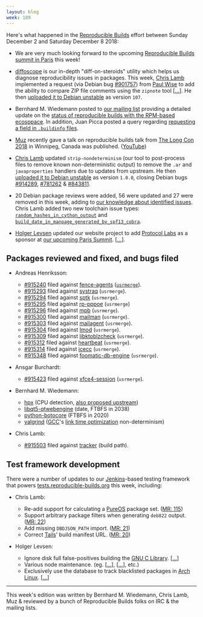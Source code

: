 ```yaml
---
layout: blog
week: 189
---
```


Here's what happened in the [Reproducible Builds](https://reproducible-builds.org) effort between Sunday December 2 and Saturday December 8 2018:

* We are very much looking forward to the upcoming [Reproducible Builds summit in Paris](https://reproducible-builds.org/events/paris2018/) this week!

* [diffoscope](https://diffoscope.org/) is our in-depth "diff-on-steroids" utility which helps us diagnose reproducibility issues in packages. This week, [Chris Lamb](https://chris-lamb.co.uk/) implemented a request (via Debian bug [#901757](https://bugs.debian.org/901757)) from [Paul Wise](https://bonedaddy.net/pabs3/) to add the ability to compare ZIP file comments using the `zipnote` tool [[...](https://salsa.debian.org/reproducible-builds/diffoscope/commit/2869519)]. He then [uploaded it to Debian unstable](https://tracker.debian.org/news/1009550/accepted-diffoscope-107-source-all-into-unstable/) as version `107`.

* Bernhard M. Wiedemann posted to [our mailing list](https://lists.reproducible-builds.org/pipermail/rb-general/) providing a detailed update on the [status of reproducible builds with the RPM-based ecosppace](https://lists.reproducible-builds.org/pipermail/rb-general/2018-December/001301.html). In addition, Juan Picca posted a query regarding [requesting a field in `.buildinfo` files](https://lists.reproducible-builds.org/pipermail/rb-general/2018-December/001304.html).

* [Muz](https://github.com/muz) recently gave a talk on reproducible builds talk from [The Long Con 2018](https://thelongcon.ca/speakers/#muz) in Winnipeg, Canada was published. ([YouTube](https://www.youtube.com/watch?v=pAiSbpzUmU0))

* [Chris Lamb](https://chris-lamb.co.uk/) updated `strip-nondeterminism` (our tool to post-process files to remove known non-deterministic output) to remove the `.ar` and `javaproperties` handlers due to updates from upstream. He then [uploaded it to Debian unstable](https://tracker.debian.org/news/1009519/accepted-strip-nondeterminism-100-1-source-all-into-unstable/) as version `1.0.0`, closing Debian bugs [#914289](https://bugs.debian.org/914289), [#781262](https://bugs.debian.org/781262) & [#843811](https://bugs.debian.org/843811).

* 20 Debian package reviews were added, 56 were updated and 27 were removed in this week, adding to [our knowledge about identified issues](https://tests.reproducible-builds.org/debian/index_issues.html). Chris Lamb added two new toolchain issue types: [`random_hashes_in_cython_output`](https://salsa.debian.org/reproducible-builds/reproducible-notes/commit/bde3fb6e) and [`build_date_in_manpage_generated_by_spf13_cobra`](https://salsa.debian.org/reproducible-builds/reproducible-notes/commit/d35806a7).

* [Holger Levsen](http://layer-acht.org/) updated our website project to add [Protocol Labs](https://protocol.ai/) as a sponsor at [our upcoming Paris Summit](https://reproducible-builds.org/events/paris2018/). [[...](https://salsa.debian.org/reproducible-builds/reproducible-website/commit/c971b1a)].


Packages reviewed and fixed, and bugs filed
-------------------------------------------

* Andreas Henriksson:
    * [#915240](https://bugs.debian.org/915240) filed against [fence-agents](https://tracker.debian.org/pkg/fence-agents) ([`usrmerge`](https://wiki.debian.org/UsrMerge])).
    * [#915293](https://bugs.debian.org/915293) filed against [systraq](https://tracker.debian.org/pkg/systraq) (`usrmerge`).
    * [#915294](https://bugs.debian.org/915294) filed against [sptk](https://tracker.debian.org/pkg/sptk) (`usrmerge`).
    * [#915295](https://bugs.debian.org/915295) filed against [rp-pppoe](https://tracker.debian.org/pkg/rp-pppoe) (`usrmerge`)
    * [#915296](https://bugs.debian.org/915296) filed against [mpb](https://tracker.debian.org/pkg/mpb) (`usrmerge`).
    * [#915300](https://bugs.debian.org/915300) filed against [mailman](https://tracker.debian.org/pkg/mailman) (`usrmerge`).
    * [#915303](https://bugs.debian.org/915303) filed against [mailagent](https://tracker.debian.org/pkg/mailagent) (`usrmerge`).
    * [#915304](https://bugs.debian.org/915304) filed against [lmod](https://tracker.debian.org/pkg/lmod) (`usrmerge`).
    * [#915309](https://bugs.debian.org/915309) filed against [libktoblzcheck](https://tracker.debian.org/pkg/libktoblzcheck) (`usrmerge`).
    * [#915312](https://bugs.debian.org/915312) filed against [heartbeat](https://tracker.debian.org/pkg/heartbeat) (`usrmerge`).
    * [#915314](https://bugs.debian.org/915314) filed against [icecc](https://tracker.debian.org/pkg/icecc) (`usrmerge`).
    * [#915348](https://bugs.debian.org/915348) filed against [foomatic-db-engine](https://tracker.debian.org/pkg/foomatic-db-engine) (`usrmerge`).

* Ansgar Burchardt:
    * [#915423](https://bugs.debian.org/915423) filed against [xfce4-session](https://tracker.debian.org/pkg/xfce4-session) (`usrmerge`).

* Bernhard M. Wiedemann:
    * [hpx](https://build.opensuse.org/request/show/653867) (CPU detection, [also proposed upstream](https://github.com/STEllAR-GROUP/hpx/pull/3585))
    * [libqt5-qtwebengine](https://build.opensuse.org/request/show/655565) (date, FTBFS in 2038)
    * [python-botocore](https://github.com/boto/botocore/pull/1622) (FTBFS in 2020)
    * [valgrind](https://build.opensuse.org/request/show/655464) ([GCC](https://gcc.gnu.org/)'s [link time optimization](https://gcc.gnu.org/onlinedocs/gccint/LTO-Overview.html) non-determinism)

* Chris Lamb:
    * [#915503](https://bugs.debian.org/915503) filed against [tracker](https://tracker.debian.org/pkg/tracker) (build path).



Test framework development
--------------------------

There were a number of updates to our [Jenkins](https://jenkins.io/)-based testing framework that powers [tests.reproducible-builds.org](tests.reproducible-builds.org) this week, including:


* Chris Lamb:
    * Re-add support for calculating a [PureOS](https://www.pureos.net/) package set. ([MR: 115](https://salsa.debian.org/qa/jenkins.debian.net/merge_requests/15))
    * Support arbitrary package filters when generating `deb822` output. ([MR: 22](https://salsa.debian.org/qa/jenkins.debian.net/merge_requests/22))
    * Add missing `DBDJSON_PATH` import. ([MR: 21](https://salsa.debian.org/qa/jenkins.debian.net/merge_requests/21))
    * Correct [Tails](https://tails.boum.org/)' build manifest URL. ([MR: 20](https://salsa.debian.org/qa/jenkins.debian.net/merge_requests/20))

* Holger Levsen:
    * Ignore disk full false-positives building the [GNU C Library](https://www.gnu.org/software/libc/). [[...](https://salsa.debian.org/qa/jenkins.debian.net/commit/dcc5d7fe)]
    * Various node maintenance. (eg. [[...](https://salsa.debian.org/qa/jenkins.debian.net/commit/6d65ae64)], [[...](https://salsa.debian.org/qa/jenkins.debian.net/commit/47d20c9d)], etc.)
    * Exclusively use the database to track blacklisted packages in [Arch Linux](https://www.archlinux.org/). [[...](https://salsa.debian.org/qa/jenkins.debian.net/commit/fa0996b4)]


---

This week's edition was written by Bernhard M. Wiedemann, Chris Lamb, Muz & reviewed by a bunch of Reproducible Builds folks on IRC & the mailing lists.
